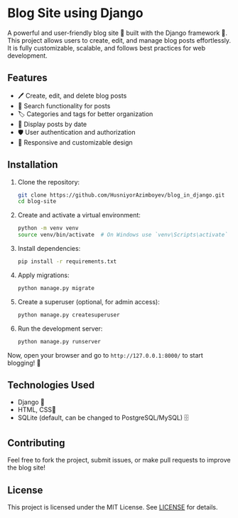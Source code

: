 # Blog Site using Django

A powerful and user-friendly blog site 📝 built with the Django framework 🐍. This project allows users to create, edit, and manage blog posts effortlessly. It is fully customizable, scalable, and follows best practices for web development.

## Features
- 🖊️ Create, edit, and delete blog posts
- 🔎 Search functionality for posts
- 🏷️ Categories and tags for better organization
- 📅 Display posts by date
- 🛡️ User authentication and authorization
- 🎨 Responsive and customizable design

## Installation

1. Clone the repository:
   ```sh
   git clone https://github.com/HusniyorAzimboyev/blog_in_django.git
   cd blog-site
   ```

2. Create and activate a virtual environment:
   ```sh
   python -m venv venv
   source venv/bin/activate  # On Windows use `venv\Scripts\activate`
   ```

3. Install dependencies:
   ```sh
   pip install -r requirements.txt
   ```

4. Apply migrations:
   ```sh
   python manage.py migrate
   ```

5. Create a superuser (optional, for admin access):
   ```sh
   python manage.py createsuperuser
   ```

6. Run the development server:
   ```sh
   python manage.py runserver
   ```

Now, open your browser and go to `http://127.0.0.1:8000/` to start blogging! 🚀

## Technologies Used
- Django 🐍
- HTML, CSS🎨
- SQLite (default, can be changed to PostgreSQL/MySQL) 🗄️

## Contributing
Feel free to fork the project, submit issues, or make pull requests to improve the blog site!

## License
This project is licensed under the MIT License. See [LICENSE](LICENSE) for details.
